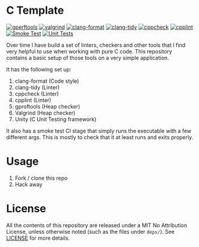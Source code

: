 # C Template

[![gperftools](https://github.com/h3nnn4n/smart-snako/actions/workflows/heap-check.yml/badge.svg)](https://github.com/h3nnn4n/c_template/actions/workflows/heap-check.yml)
[![valgrind](https://github.com/h3nnn4n/smart-snako/actions/workflows/valgrind.yml/badge.svg)](https://github.com/h3nnn4n/smart-snako/actions/workflows/valgrind.yml)
[![clang-format](https://github.com/h3nnn4n/smart-snako/actions/workflows/clang-format-check.yml/badge.svg)](https://github.com/h3nnn4n/c_template/actions/workflows/clang-format-check.yml)
[![clang-tidy](https://github.com/h3nnn4n/smart-snako/actions/workflows/clang-tidy.yml/badge.svg)](https://github.com/h3nnn4n/c_template/actions/workflows/clang-tidy.yml)
[![cppcheck](https://github.com/h3nnn4n/smart-snako/actions/workflows/cppcheck.yml/badge.svg)](https://github.com/h3nnn4n/c_template/actions/workflows/cppcheck.yml)
[![cpplint](https://github.com/h3nnn4n/smart-snako/actions/workflows/cpplint.yml/badge.svg)](https://github.com/h3nnn4n/c_template/actions/workflows/cpplint.yml)
[![Smoke Test](https://github.com/h3nnn4n/smart-snako/actions/workflows/run.yml/badge.svg)](https://github.com/h3nnn4n/c_template/actions/workflows/run.yml)
[![Unit Tests](https://github.com/h3nnn4n/smart-snako/actions/workflows/tests.yml/badge.svg)](https://github.com/h3nnn4n/c_template/actions/workflows/tests.yml)


Over time I have build a set of linters, checkers and other tools that I find
very helpful to use when working with pure C code. This repository contains a
basic setup of those tools on a very simple application.

It has the following set up:
1) clang-format (Code style)
2) clang-tidy (Linter)
3) cppcheck (Linter)
4) cpplint (Linter)
5) gproftools (Heap checker)
6) Valgrind (Heap checker)
7) Unity (C Unit Testing framework)

It also has a smoke test CI stage that simply runs the executable with a few
different args. This is mostly to check that it at least runs and exits
properly.

# Usage

1) Fork / clone this repo
2) Hack away

# License

All the contents of this repository are released under a MIT No Attribution
License, unless otherwise noted (such as the files under `deps/`). See
[LICENSE](LICENSE) for more details.
